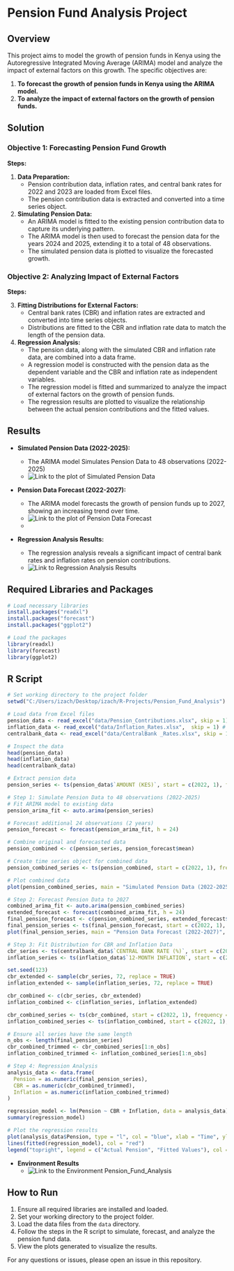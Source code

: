 # Pension Fund Analysis Project

## Overview

This project aims to model the growth of pension funds in Kenya using the Autoregressive Integrated Moving Average (ARIMA) model and analyze the impact of external factors on this growth. The specific objectives are:

1. **To forecast the growth of pension funds in Kenya using the ARIMA model.**
2. **To analyze the impact of external factors on the growth of pension funds.**

## Solution

### Objective 1: Forecasting Pension Fund Growth

**Steps:**

1. **Data Preparation:**
    - Pension contribution data, inflation rates, and central bank rates for 2022 and 2023 are loaded from Excel files.
    - The pension contribution data is extracted and converted into a time series object.
2. **Simulating Pension Data:**
    - An ARIMA model is fitted to the existing pension contribution data to capture its underlying pattern.
    - The ARIMA model is then used to forecast the pension data for the years 2024 and 2025, extending it to a total of 48 observations.
    - The simulated pension data is plotted to visualize the forecasted growth.

### Objective 2: Analyzing Impact of External Factors

**Steps:**

3. **Fitting Distributions for External Factors:**
    - Central bank rates (CBR) and inflation rates are extracted and converted into time series objects.
    - Distributions are fitted to the CBR and inflation rate data to match the length of the pension data.
4. **Regression Analysis:**
    - The pension data, along with the simulated CBR and inflation rate data, are combined into a data frame.
    - A regression model is constructed with the pension data as the dependent variable and the CBR and inflation rate as independent variables.
    - The regression model is fitted and summarized to analyze the impact of external factors on the growth of pension funds.
    - The regression results are plotted to visualize the relationship between the actual pension contributions and the fitted values.

## Results

- **Simulated Pension Data (2022-2025):**
    - The ARIMA model Simulates Pension Data to 48 observations (2022-2025)
    - ![Link to the plot of Simulated Pension Data](images/simulated_pension_data.jpg)

- **Pension Data Forecast (2022-2027):**
    - The ARIMA model forecasts the growth of pension funds up to 2027, showing an increasing trend over time.
    - ![Link to the plot of Pension Data Forecast](images/final_pension_series.jpg)
    - 
- **Regression Analysis Results:**
    - The regression analysis reveals a significant impact of central bank rates and inflation rates on pension contributions.
    - ![Link to Regression Analysis Results](images/regression_analysis.jpg)

## Required Libraries and Packages

```r
# Load necessary libraries
install.packages("readxl")
install.packages("forecast")
install.packages("ggplot2")

# Load the packages
library(readxl)
library(forecast)
library(ggplot2)
```

## R Script

```r
# Set working directory to the project folder
setwd("C:/Users/izach/Desktop/izach/R-Projects/Pension_Fund_Analysis")

# Load data from Excel files
pension_data <- read_excel("data/Pension_Contributions.xlsx", skip = 1)  # Skip the first row
inflation_data <- read_excel("data/Inflation_Rates.xlsx",  skip = 1) # Skip the first row
centralbank_data <- read_excel("data/CentralBank _Rates.xlsx", skip = 1) # Skip the first row

# Inspect the data
head(pension_data)
head(inflation_data)
head(centralbank_data)

# Extract pension data
pension_series <- ts(pension_data$`AMOUNT (KES)`, start = c(2022, 1), frequency = 12)

# Step 1: Simulate Pension Data to 48 observations (2022-2025)
# Fit ARIMA model to existing data
pension_arima_fit <- auto.arima(pension_series)

# Forecast additional 24 observations (2 years)
pension_forecast <- forecast(pension_arima_fit, h = 24)

# Combine original and forecasted data
pension_combined <- c(pension_series, pension_forecast$mean)

# Create time series object for combined data
pension_combined_series <- ts(pension_combined, start = c(2022, 1), frequency = 12)

# Plot combined data
plot(pension_combined_series, main = "Simulated Pension Data (2022-2025)", ylab = "Pension Contributions", xlab = "Year")

# Step 2: Forecast Pension Data to 2027
combined_arima_fit <- auto.arima(pension_combined_series)
extended_forecast <- forecast(combined_arima_fit, h = 24)
final_pension_forecast <- c(pension_combined_series, extended_forecast$mean)
final_pension_series <- ts(final_pension_forecast, start = c(2022, 1), frequency = 12)
plot(final_pension_series, main = "Pension Data Forecast (2022-2027)", ylab = "Pension Contributions", xlab = "Year")

# Step 3: Fit Distribution for CBR and Inflation Data
cbr_series <- ts(centralbank_data$`CENTRAL BANK RATE (%)`, start = c(2022, 1), frequency = 12)
inflation_series <- ts(inflation_data$`12-MONTH INFLATION`, start = c(2022, 1), frequency = 12)

set.seed(123)
cbr_extended <- sample(cbr_series, 72, replace = TRUE)
inflation_extended <- sample(inflation_series, 72, replace = TRUE)

cbr_combined <- c(cbr_series, cbr_extended)
inflation_combined <- c(inflation_series, inflation_extended)

cbr_combined_series <- ts(cbr_combined, start = c(2022, 1), frequency = 12)
inflation_combined_series <- ts(inflation_combined, start = c(2022, 1), frequency = 12)

# Ensure all series have the same length
n_obs <- length(final_pension_series)
cbr_combined_trimmed <- cbr_combined_series[1:n_obs]
inflation_combined_trimmed <- inflation_combined_series[1:n_obs]

# Step 4: Regression Analysis
analysis_data <- data.frame(
  Pension = as.numeric(final_pension_series),
  CBR = as.numeric(cbr_combined_trimmed),
  Inflation = as.numeric(inflation_combined_trimmed)
)

regression_model <- lm(Pension ~ CBR + Inflation, data = analysis_data)
summary(regression_model)

# Plot the regression results
plot(analysis_data$Pension, type = "l", col = "blue", xlab = "Time", ylab = "Value", main = "Regression Analysis Results")
lines(fitted(regression_model), col = "red")
legend("topright", legend = c("Actual Pension", "Fitted Values"), col = c("blue", "red"), lty = 1)
```
- **Environment Results**
    - ![Link to the Environment Pension_Fund_Analysis](images/Environment.jpg)
      
## How to Run

1. Ensure all required libraries are installed and loaded.
2. Set your working directory to the project folder.
3. Load the data files from the `data` directory.
4. Follow the steps in the R script to simulate, forecast, and analyze the pension fund data.
5. View the plots generated to visualize the results.

For any questions or issues, please open an issue in this repository.
